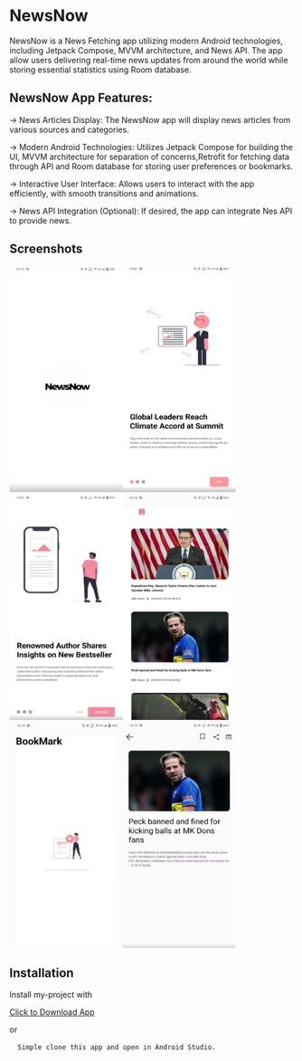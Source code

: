 
# NewsNow

NewsNow is a News Fetching app utilizing modern Android technologies, including Jetpack Compose, MVVM architecture, and News API. The app allow users delivering real-time news updates from around the world while storing essential statistics using Room database.


## NewsNow App Features:

-> News Articles Display: The NewsNow app will display news articles from various sources and categories.

-> Modern Android Technologies: Utilizes Jetpack Compose for building the UI, MVVM architecture for separation of concerns,Retrofit for fetching data through API and Room database for storing user preferences or bookmarks.

-> Interactive User Interface: Allows users to interact with the app efficiently, with smooth transitions and animations.

-> News API Integration (Optional): If desired, the app can integrate Nes API to provide news.

## Screenshots

<img src="https://github.com/iShinzoo/NewsNow_app/blob/master/assets/Screenshot%202024-04-04%20103520.png" alt="project-screenshot" width="200" height="400/"><img src="https://github.com/iShinzoo/NewsNow_app/blob/master/assets/Screenshot%202024-04-04%20103628.png" alt="project-screenshot" width="200" height="400/">
<img src="https://github.com/iShinzoo/NewsNow_app/blob/master/assets/Screenshot%202024-04-04%20103609.png" alt="project-screenshot" width="200" height="400/"><img src="https://github.com/iShinzoo/NewsNow_app/blob/master/assets/Screenshot%202024-04-04%20103700.png" alt="project-screenshot" width="200" height="400/">
<img src="https://github.com/iShinzoo/NewsNow_app/blob/master/assets/Screenshot%202024-04-04%20103712.png" alt="project-screenshot" width="200" height="400/"><img src="https://github.com/iShinzoo/NewsNow_app/blob/master/assets/Screenshot%202024-04-04%20103737.png" alt="project-screenshot" width="200" height="400/">

## Installation

Install my-project with

[Click to Download App ](https://drive.google.com/drive/folders/1R3856egDE5RM0lSKzMhIS5YtHMUzLHUM)

or 

```bash
  Simple clone this app and open in Android Studio.
```

